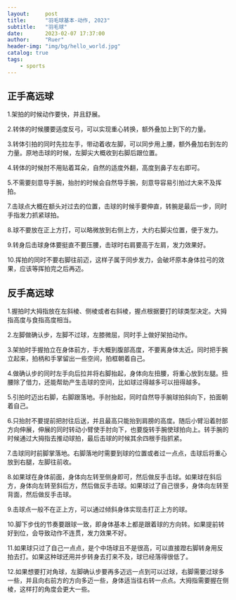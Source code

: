 ```yaml
---
layout:     post
title:      "羽毛球基本-动作, 2023"
subtitle:   "羽毛球"
date:       2023-02-07 17:37:00
author:     "Ruer"
header-img: "img/bg/hello_world.jpg"
catalog: true
tags:
    - sports
---
```


## 正手高远球

1.架拍的时候动作要快，并且舒展。

2.转体的时候腰要适度反弓，可以实现重心转换，额外叠加上到下的力量。

3.转体引拍的同时先拉左手，带动着收左脚，可以同步用上腰，额外叠加右到左的力量。原地击球的时候，左脚尖大概收到右脚后跟位置。

4.转体的时候肘不用贴着耳朵，自然的适度外翻，高度到鼻子左右即可。

5.不需要刻意导手腕，抬肘的时候会自然导手腕，刻意导容易引拍过大来不及挥拍。

7.击球点大概在额头对过去的位置，击球的时候手要伸直，转腕是最后一步，同时手指发力抓紧球拍。

8.球不要放在正上方打，可以略微放到右侧上方，大约右脚尖位置，便于发力。

9.转身后击球身体要挺直不要压腰，击球时右肩要高于左肩，发力效果好。

10.挥拍的同时不要右脚往前迈，这样子属于同步发力，会破坏原本身体拉弓的效果，应该等挥拍完之后再迈。

## 反手高远球

1.握拍时大拇指放在左斜棱、侧棱或者右斜棱，握点根据要打的球类型决定。大拇指高度与食指高度相当。

2.左脚做确认步，左脚不过球，左膝微屈，同时手上做好架拍动作。

3.架拍时手握拍立在身体前方，手大概到腹部高度，不要离身体太近。同时把手腕立起来，拍柄和手掌留出一些空间，拍框朝着自己。

4.做确认步的同时左手向后拉并将右脚抬起，身体向左扭腰，将重心放到左腿。扭腰除了借力，还能帮助产生击球的空间，比如球过得越多可以扭得越多。

5.引拍时迈出右脚，右脚跟落地。手肘抬起，同时自然导手腕球拍斜向下，拍面朝着自己。

6.只抬肘不要提前把肘往后送，并且最高只能抬到肩膀的高度。随后小臂沿着肘部方向伸展，伸展的同时转动小臂使手肘向下，也要旋转手腕使球拍向上。转手腕的时候通过大拇指去推动球拍，最后击球的时候其余四根手指抓紧。

7.击球同时前脚掌落地。右脚落地时需要到球的位置或者过一点点，击球后将重心放到右腿，左脚往前收。

8.如果球在身体前面，身体向左转至侧身即可，然后做反手击球。如果球在斜后方，身体向左转至斜后方，然后做反手击球。如果球过了自己很多，身体向左转至背面，然后做反手击球。

9.击球点一般不在正上方，可以通过倾斜身体实现击打正上方的球。

10.脚下步伐的节奏要跟球一致，即身体基本上都是跟着球的方向转。如果提前转好到位，会导致动作不连贯，发力效果不好。

11.如果球只过了自己一点点，是个中场球且不是很高，可以直接蹬右脚转身用反拍去打。如果这种球还用并步转身去打来不及，球已经落得很低了。

12.如果想要打对角球，左脚确认步要再多迈远一点到可以过球，右脚需要过球多一些，并且向右前方的方向多迈一些，身体适当往右转一点点。大拇指需要握在侧棱，这样打的角度会更大一些。